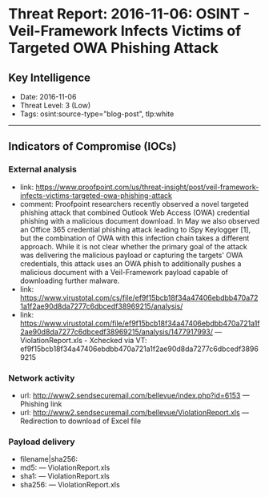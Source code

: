 # Threat Report: 2016-11-06: OSINT - Veil-Framework Infects Victims of Targeted OWA Phishing Attack


## Key Intelligence
* Date: 2016-11-06
* Threat Level: 3 (Low)
* Tags: osint:source-type="blog-post", tlp:white

---

## Indicators of Compromise (IOCs)
### External analysis
* link: https://www.proofpoint.com/us/threat-insight/post/veil-framework-infects-victims-targeted-owa-phishing-attack
* comment: Proofpoint researchers recently observed a novel targeted phishing attack that combined Outlook Web Access (OWA) credential phishing with a malicious document download.  In May we also observed an Office 365 credential phishing attack leading to iSpy Keylogger [1], but the combination of OWA with this infection chain takes a different approach. While it is not clear whether the primary goal of the attack was delivering the malicious payload or capturing the targets' OWA credentials, this attack uses an OWA phish to additionally pushes a malicious document with a Veil-Framework payload capable of downloading further malware.
* link: https://www.virustotal.com/cs/file/ef9f15bcb18f34a47406ebdbb470a721a1f2ae90d8da7277c6dbcedf38969215/analysis/
* link: https://www.virustotal.com/file/ef9f15bcb18f34a47406ebdbb470a721a1f2ae90d8da7277c6dbcedf38969215/analysis/1477917993/ — ViolationReport.xls - Xchecked via VT: ef9f15bcb18f34a47406ebdbb470a721a1f2ae90d8da7277c6dbcedf38969215

### Network activity
* url: http://www2.sendsecuremail.com/bellevue/index.php?id=6153 — Phishing link
* url: http://www2.sendsecuremail.com/bellevue/ViolationReport.xls — Redirection to download of Excel file

### Payload delivery
* filename|sha256: <sha256>
* md5: <md5> — ViolationReport.xls
* sha1: <sha1> — ViolationReport.xls
* sha256: <sha256> — ViolationReport.xls
